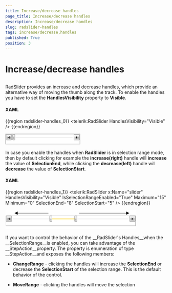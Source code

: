 ```yaml
---
title: Increase/decrease handles
page_title: Increase/decrease handles
description: Increase/decrease handles
slug: radslider-handles
tags: increase/decrease,handles
published: True
position: 3
---
```


# Increase/decrease handles



## 

RadSlider provides an increase and decrease handles, which provide an alternative way of moving the 
        thumb along the track. To enable the handles you have to set the __HandlesVisibility__ 
        property to __Visible__.

#### __XAML__

{{region radslider-handles_0}}
	<telerik:RadSlider HandlesVisibility="Visible" />
	{{endregion}}

![](images/radslider_features_handles.png)

In case you enable the handles when __RadSlider__ is in selection range mode,
        then by default clicking for example the __increase(right)__ handle will 
        __increase__ the value of 
        __SelectionEnd__, while clicking the __decrease(left)__ handle 
        will __decrease__ the value of 
        __SelectionStart__.

#### __XAML__

{{region radslider-handles_1}}
	<telerik:RadSlider x:Name="slider" 
	                   HandlesVisibility="Visible"
	                   IsSelectionRangeEnabled="True"
	                   Maximum="15"
	                   Minimum="0"
	                   SelectionEnd="8"
	                   SelectionStart="5" />
	{{endregion}}

![](images/radslider_features_handles_range.png)

If you want to control the behavior of the __RadSlider's Handles__when the
        __SelectionRange__is enabled, you can take advantage of the
        __StepAction__property. The property is enumeration of type
        __StepAction__and exposes the following members:

* __ChangeRange__ - clicking the handles will increase the __SelectionEnd__ or decrease the __SelectionStart__ of the selection range. This is the default behavior of the control.

* __MoveRange__ - clicking the handles will move the selection 
